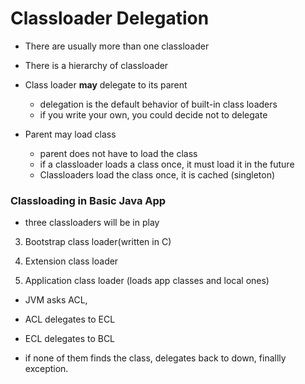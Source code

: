 # Classloader Delegation

- There are usually more than one classloader

- There is a hierarchy of classloader

- Class loader **may** delegate to its parent
  - delegation is the default behavior of built-in class loaders
  - if you write your own, you could decide not to delegate

- Parent may load class
  - parent does not have to load the class
  - if a classloader loads a class once, it must load it in the future
  - Classloaders load the class once, it is cached (singleton)


### Classloading in Basic Java App

- three classloaders will be in play

3. Bootstrap class loader(written in C)

2. Extension class loader

1. Application class loader (loads app classes and local ones)

- JVM asks ACL,
- ACL delegates to ECL
- ECL delegates to BCL

- if none of them finds the class, delegates back to down, finallly exception.
